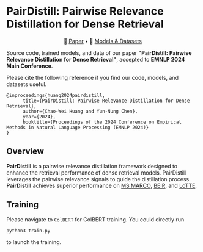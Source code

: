 PairDistill: Pairwise Relevance Distillation for Dense Retrieval
===

<p align="center">
📃 <a href="https://arxiv.org/abs/2410.01383" target="_blank">Paper</a> • 🤗 <a href="https://huggingface.co/collections/chaoweihuang/pairdistill-66fe6b0cfa6eae4704df9f5e" target="_blank">Models & Datasets</a>
</p>

Source code, trained models, and data of our paper **"PairDistill: Pairwise Relevance Distillation for Dense Retrieval"**, accepted to **EMNLP 2024 Main Conference**.

Please cite the following reference if you find our code, models, and datasets useful.

```
@inproceedings{huang2024pairdistill,
      title={PairDistill: Pairwise Relevance Distillation for Dense Retrieval}, 
      author={Chao-Wei Huang and Yun-Nung Chen},
      year={2024},
      booktitle={Proceedings of the 2024 Conference on Empirical Methods in Natural Language Processing (EMNLP 2024)}
}
```

## Overview
**PairDistill** is a pairwise relevance distillation framework designed to enhance the retrieval performance of dense retrieval models. PairDistill leverages the pairwise relevance signals to guide the distillation process. **PairDistill** achieves superior performance on [MS MARCO](https://microsoft.github.io/msmarco/), [BEIR](https://github.com/beir-cellar/beir), and [LoTTE](https://github.com/stanford-futuredata/ColBERT/blob/main/LoTTE.md).

## Training
Please navigate to `ColBERT` for ColBERT training. You could directly run
```python
python3 train.py
```
to launch the training.
